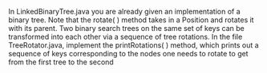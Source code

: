 In LinkedBinaryTree.java you are already given an implementation of a binary tree. Note that the rotate( ) method takes in a Position and rotates it with its parent. Two binary search trees on the same set of keys can be transformed into each other via a sequence of tree rotations. In the file TreeRotator.java, implement the printRotations( ) method, which prints out a sequence of keys corresponding to the nodes one needs to rotate to get from the first tree to the second
